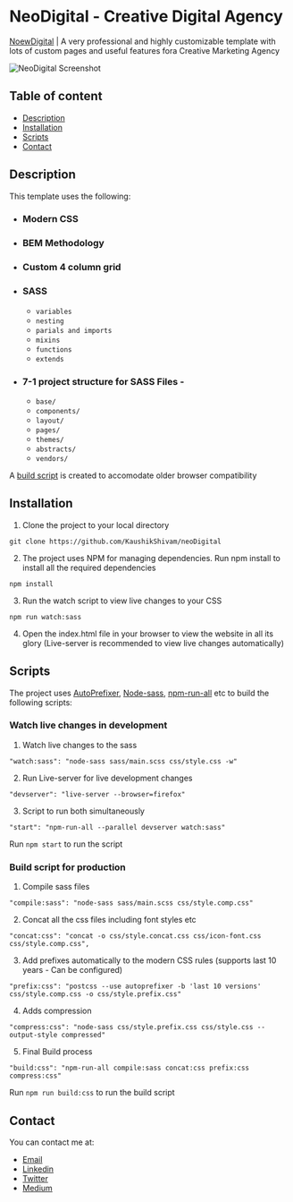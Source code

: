 # NeoDigital - Creative Digital Agency


[NoewDigital](https://rawcdn.githack.com/KaushikShivam/marketika/c7a35424e5bc25d245d6cfbf2cd72942a442e800/index.html) | A very professional and highly customizable template with lots of custom pages and useful features fora Creative Marketing Agency

![NeoDigital Screenshot](screenshot.png)

## Table of content
- [Description](#description)
- [Installation](#installation)
- [Scripts](#scripts)
- [Contact](#contact)



## Description
This template uses the following:
- ### Modern CSS 
- ### BEM Methodology 
- ### Custom 4 column grid
- ### SASS
  - ```variables```
  - ```nesting```
  - ```parials and imports```
  - ```mixins```
  - ```functions```
  - ```extends```
- ### 7-1 project structure for SASS Files - 
  - ```base/```
  - ```components/```
  - ```layout/```
  - ```pages/```
  - ```themes/```
  - ```abstracts/```
  - ```vendors/```
  
A [build script](#scripts) is created to accomodate older browser compatibility
  

## Installation

1. Clone the project to your local directory
```
git clone https://github.com/KaushikShivam/neoDigital
```

2. The project uses NPM for managing dependencies. Run npm install to install all the required dependencies
```
npm install
```
3. Run the watch script to view live changes to your CSS
```
npm run watch:sass
```
4. Open the index.html file in your browser to view the website in all its glory (Live-server is recommended to view live changes automatically)


## Scripts
The project uses [AutoPrefixer](https://github.com/postcss/autoprefixer), [Node-sass](https://github.com/sass/node-sass), [npm-run-all](https://www.npmjs.com/package/npm-run-all) etc to build the following scripts:

### Watch live changes in development
1. Watch live changes to the sass
```
"watch:sass": "node-sass sass/main.scss css/style.css -w"
```

2. Run Live-server for live development changes
```
"devserver": "live-server --browser=firefox"
```
3. Script to run both simultaneously
```
"start": "npm-run-all --parallel devserver watch:sass"
```

Run ```npm start``` to run the script

### Build script for production

1. Compile sass files
```
"compile:sass": "node-sass sass/main.scss css/style.comp.css"
```

2. Concat all the css files including font styles etc
```
"concat:css": "concat -o css/style.concat.css css/icon-font.css css/style.comp.css",
```

3. Add prefixes automatically to the modern CSS rules (supports last 10 years - Can be configured)
```
"prefix:css": "postcss --use autoprefixer -b 'last 10 versions' css/style.comp.css -o css/style.prefix.css"
```

4. Adds compression
```
"compress:css": "node-sass css/style.prefix.css css/style.css --output-style compressed"
```
5. Final Build process
```
"build:css": "npm-run-all compile:sass concat:css prefix:css compress:css"
```

Run ```npm run build:css``` to run the build script

## Contact
You can contact me at:
- [Email](shivamkaushikofficial@gmail.com)
- [Linkedin](https://www.linkedin.com/in/shivam-kaushik-bb8162102/)
- [Twitter](https://twitter.com/kShivamDev)
- [Medium](https://medium.com/@shivamkaushikofficial)

